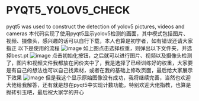 # PYQT5_YOLOV5_CHECK
pyqt5 was used to construct the detection of yolov5 pictures, videos and cameras
本代码实现了使用pyqt5显示yolov5检测的画面，其中模式包括图片、视频、摄像头，感兴趣的话可以自行下载，本人也算是初学者，如有错误还请大家指正
以下是使用的流程
![image](https://github.com/123dyh/PYQT5_YOLOV5_CHECK/assets/74822358/ca312a54-a5fe-489d-9a9f-d80f655b329b)
如上图点击选择权重，则弹出以下文件夹，并选择best.pt
![image](https://github.com/123dyh/PYQT5_YOLOV5_CHECK/assets/74822358/8d34a077-5c8e-4efc-ab4d-85e6707d64d8)
点击初始化按钮，之后就可以进行图片、视频以及摄像头检测了，图片和视频文件我都放在问价夹中了，我是选择了已经训练好的权重，大家要是有自己的想法也可以自己找素材，或者在我的基础上修改页面，最后给大家展示下效果
![image](https://github.com/123dyh/PYQT5_YOLOV5_CHECK/assets/74822358/291d844c-11b6-407f-ad6d-c6185addf555)
但是我这个显示原始图像没有成功，我将继续完善，当然也欢迎大佬给我解答，还有就是想在pyqt5中实现计数功能，特别欢迎大佬指教，也算是抛砖引玉吧，最后祝大家学的开心
